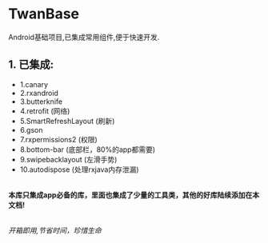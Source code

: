 # TwanBase
Android基础项目,已集成常用组件,便于快速开发.

## 1. 已集成:
- 1.canary
- 2.rxandroid
- 3.butterknife
- 4.retrofit (网络)
- 5.SmartRefreshLayout (刷新)
- 6.gson
- 7.rxpermissions2 (权限)
- 8.bottom-bar (底部栏，80%的app都需要)
- 9.swipebacklayout (左滑手势)
- 10.autodispose (处理rxjava内存泄漏)

<br>**本库只集成app必备的库，里面也集成了少量的工具类，其他的好库陆续添加在本文档!**

<br>*开箱即用,节省时间，珍惜生命*

